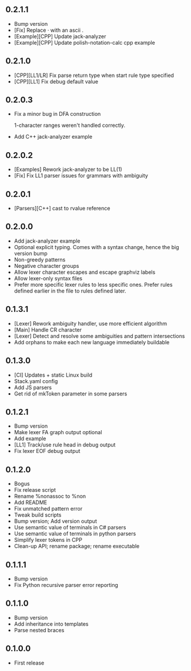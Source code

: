 ## 0.2.1.1

-   Bump version
-   \[Fix\] Replace · with an ascii .
-   \[Example\]\[CPP\] Update jack-analyzer
-   \[Example\]\[CPP\] Update polish-notation-calc cpp example

## 0.2.1.0

-   \[CPP\]\[LL1\/LR\] Fix parse return type when start rule type specified
-   \[CPP\]\[LL1\] Fix debug default value

## 0.2.0.3

-   Fix a minor bug in DFA construction

    1-character ranges weren't handled correctly.

-   Add C++ jack-analyzer example

## 0.2.0.2

-   [Examples] Rework jack-analyzer to be LL(1)
-   [Fix] Fix LL1 parser issues for grammars with ambiguity

## 0.2.0.1

-   [Parsers][C++] cast to rvalue reference

## 0.2.0.0

-   Add jack-analyzer example
-   Optional explicit typing. Comes with a syntax change, hence the big version bump
-   Non-greedy patterns
-   Negative character groups
-   Allow lexer character escapes and escape graphviz labels
-   Allow lexer-only syntax files
-   Prefer more specific lexer rules to less specific ones. Prefer rules defined earlier in the file to rules defined later.

## 0.1.3.1

-   [Lexer] Rework ambiguity handler, use more efficient algorithm
-   [Main] Handle CR character
-   [Lexer] Detect and resolve some ambiguities and pattern intersections
-   Add orphans to make each new language immediately buildable

## 0.1.3.0

-   [CI] Updates + static Linux build
-   Stack.yaml config
-   Add JS parsers
-   Get rid of mkToken parameter in some parsers

## 0.1.2.1

-   Bump version
-   Make lexer FA graph output optional
-   Add example
-   [LL1] Track\/use rule head in debug output
-   Fix lexer EOF debug output

## 0.1.2.0

-   Bogus
-   Fix release script
-   Rename %nonassoc to %non
-   Add README
-   Fix unmatched pattern error
-   Tweak build scripts
-   Bump version; Add version output
-   Use semantic value of terminals in C# parsers
-   Use semantic value of terminals in python parsers
-   Simplify lexer tokens in CPP
-   Clean-up API; rename package; rename executable

## 0.1.1.1

-   Bump version
-   Fix Python recursive parser error reporting

## 0.1.1.0

-   Bump version
-   Add inheritance into templates
-   Parse nested braces

## 0.1.0.0

-   First release
